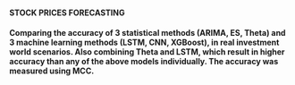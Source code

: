 #### STOCK PRICES FORECASTING
#### Comparing the accuracy of 3 statistical methods (ARIMA, ES, Theta) and 3 machine learning methods (LSTM, CNN, XGBoost), in real investment world scenarios. Also combining Theta and LSTM, which result in higher accuracy than any of the above models individually. The accuracy was measured using MCC.
